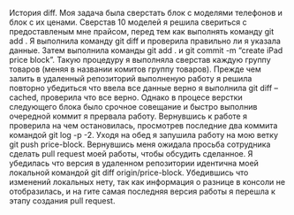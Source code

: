 История diff.
Моя задача была сверстать блок с моделями телефонов и блок с их ценами.
Сверстав 10 моделей я решила свериться с предоставленым мне прайсом, перед тем как выполнять команду git add . Я выполнила команду git diff и проверила правильно ли я указала данные. Затем выполнила команды git add . и git commit -m “create iPad price block”. Такую процедуру я выполняла сверстав каждую группу товаров (меняя в названии комитов  группу товаров). Прежде чем залить в удаленный репозиторий выполненую работу я решила повторно  убедиться что ввела все данные верно я выполнила git diff –cached, проверила что все верно. Однако в процесе верстки следующего блока было срочное совещание и быстро выполнив очередной коммит я прервала работу. Вернувшись к работе я проверила на чем остановилась, просмотрев последние два коммита командой git log -p -2. Уходя на обед я запушила работу на мою ветку git push price-block. Вернувшись меня ожидала просьба сотрудника сделать pull request моей работы, чтобы обсудить сделанное. Я убедилась что версия в удаленном репозитории идентична моей локальной командой git diff origin/price-block. Убедившись что изменений локальных нету, так как информация о разнице в консоли не отобразилась, и на гите самая последняя версия работы я перешла к этапу создания pull request.
